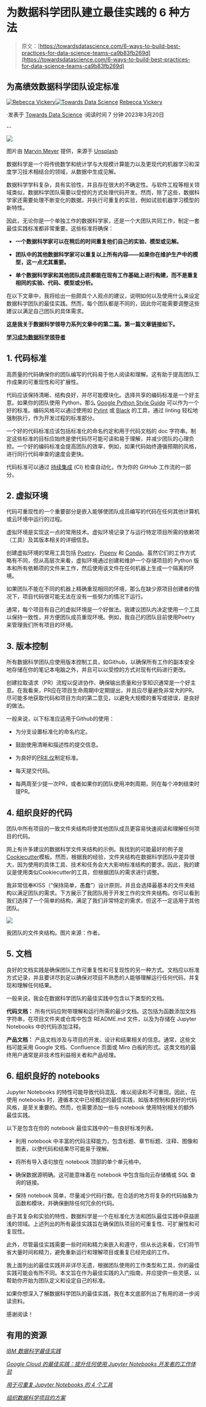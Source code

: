 # 为数据科学团队建立最佳实践的 6 种方法

> 原文：[https://towardsdatascience.com/6-ways-to-build-best-practices-for-data-science-teams-ca9b83fb269d](https://towardsdatascience.com/6-ways-to-build-best-practices-for-data-science-teams-ca9b83fb269d)

## 为高绩效数据科学团队设定标准

[](https://rebeccalvickery.medium.com/?source=post_page-----ca9b83fb269d--------------------------------)[![Rebecca Vickery](../Images/89fbce6868afc6c0309f0ebf722034dd.png)](https://rebeccalvickery.medium.com/?source=post_page-----ca9b83fb269d--------------------------------)[](https://towardsdatascience.com/?source=post_page-----ca9b83fb269d--------------------------------)[![Towards Data Science](../Images/a6ff2676ffcc0c7aad8aaf1d79379785.png)](https://towardsdatascience.com/?source=post_page-----ca9b83fb269d--------------------------------) [Rebecca Vickery](https://rebeccalvickery.medium.com/?source=post_page-----ca9b83fb269d--------------------------------)

·发表于 [Towards Data Science](https://towardsdatascience.com/?source=post_page-----ca9b83fb269d--------------------------------) ·阅读时间 7 分钟·2023年3月20日

--

![](../Images/be348ed520b4d053aaa9e0c6d1e8b9d1.png)

图片由 [Marvin Meyer](https://unsplash.com/@marvelous?utm_source=unsplash&utm_medium=referral&utm_content=creditCopyText) 提供，来源于 [Unsplash](https://unsplash.com/s/photos/team?utm_source=unsplash&utm_medium=referral&utm_content=creditCopyText)

数据科学是一个将传统数学和统计学与大规模计算能力以及更现代的机器学习和深度学习技术相结合的领域，从数据中生成见解。

数据科学学科复杂，具有实验性，并且存在很大的不确定性。与软件工程等相关领域类似，数据科学团队需要以受控的方式处理代码开发。然而，除了这些，数据科学家还需要处理不断变化的数据，并执行可重复的实验，例如试验机器学习模型的新特性。

因此，无论你是一个单独工作的数据科学家，还是一个大团队共同工作，制定一套最佳实践标准都非常重要。这些标准将确保：

+   **一个数据科学家可以在稍后的时间重复他们自己的实验、模型或见解。**

+   **团队中的其他数据科学家可以重复以上所有内容——如果你在维护生产中的模型，这一点尤其重要。**

+   **单个数据科学家和其他团队成员都能在现有工作基础上进行构建，而不是重复相同的实验、代码、模型或分析。**

在以下文章中，我将给出一些颇具个人观点的建议，说明如何以及使用什么来设定数据科学团队的最佳实践。然而，每个团队都是不同的，因此你可能需要调整这些建议以满足自己团队的具体需求。

**这是我关于数据科学领导力系列文章中的第二篇。第一篇文章链接如下。**

[**学习成为数据科学领导者**](/learn-to-be-a-data-science-leader-5394425dd097)

## 1\. 代码标准

高质量的代码确保你的团队编写的代码易于他人阅读和理解。这有助于提高团队工作成果的可重现性和可扩展性。

代码应该保持清晰、结构良好，并尽可能模块化。选择共享的编码标准是一个好主意。如果你的团队使用 Python，那么 [Google Python Style Guide](https://google.github.io/styleguide/pyguide.html) 可以作为一个好的标准。编码风格可以通过使用如 [Pylint](https://readthedocs.org/projects/pylint/) 或 [Black](https://github.com/psf/black) 的工具，通过 linting 轻松地强制执行，作为开发过程的标准部分。

一个好的代码标准应该包括标准化的命名约定和用于代码文档的 doc 字符串。制定这些标准的目标应始终是使代码尽可能可读和易于理解，并减少团队的心理负担。一个好的编码标准会提高团队的效率，例如，如果代码始终遵循预期的风格，进行同行代码审查的速度会更快。

代码标准可以通过 [持续集成](https://www.atlassian.com/continuous-delivery/continuous-integration) (CI) 检查自动化，作为你的 GitHub 工作流的一部分。

## 2\. 虚拟环境

代码可重现性的一个重要部分是嵌入能够使团队成员编写的代码在任何其他计算机或云环境中运行的过程。

虚拟环境是实现这一点的常用技术。虚拟环境记录了与运行特定项目所需的依赖项（工具）及其版本相关的详细信息。

创建虚拟环境的常用工具包括 [Poetry](/managing-data-science-projects-with-poetry-cd3ce2b7913b)、[Pipenv](https://pipenv.pypa.io/en/latest/) 和 [Conda](https://conda.io/projects/conda/en/latest/user-guide/tasks/manage-environments.html)。虽然它们的工作方式略有不同，但从高层次来看，虚拟环境通过创建和维护一个存储项目的 Python 版本和所有依赖项的文件来工作，然后使用该文件在任何机器上生成一个隔离的环境。

如果团队不能在不同的机器上精确重现相同的环境，那么在缺少原项目创建者的情况下，项目代码很可能无法在没有一些努力的情况下运行。

通常，每个项目有自己的虚拟环境是一个好做法。我建议团队内决定使用一个工具以保持一致性，并方便团队成员重现环境。例如，我自己的团队目前使用Poetry来管理我们所有项目的环境。

## 3\. 版本控制

所有数据科学团队应使用版本控制工具，如Github，以确保所有工作的副本安全地存储在你的笔记本电脑之外，并且可以以受控的方式对现有代码进行更改。

创建拉取请求（PR）流程以促进协作、确保输出质量和分享知识通常是一个好主意。在我看来，PR应在项目生命周期中定期提出，并且应尽量避免非常大的PR。尽可能多地获取代码和项目方向的第二意见，以避免大规模的重写或错误，是良好的做法。

一般来说，以下标准应适用于Github的使用：

+   为分支设置标准化的命名约定。

+   鼓励使用清晰和描述性的提交信息。

+   为良好的[PR礼仪](https://betterprogramming.pub/pull-request-etiquettes-for-reviewer-and-author-f4e80360f92c)制定标准。

+   每天提交代码。

+   每两周至少提一次PR，或者如果你的团队使用冲刺周期，则在每个冲刺结束时提PR。

## 4\. 组织良好的代码

团队中所有项目的一致文件夹结构将使其他团队成员更容易快速阅读和理解任何项目的代码。

网上有许多建议的数据科学文件夹结构的示例。我找到的可能最好的例子是[Cookiecutter](https://drivendata.github.io/cookiecutter-data-science/)模板。然而，根据我的经验，文件夹结构在数据科学团队中差异很大，因为使用的具体工具、技术和任务会大大影响标准结构的要求。因此，我的建议是使用类似Cookiecutter的工具，但根据团队的需求进行调整。

我非常信奉KISS（“保持简单，愚蠢”）设计原则，并且会选择最基本的文件夹结构以满足团队的需求。下方展示了我团队用于开发工作的文件夹结构。你可以看到我们选择了一个简单的结构，满足了我们非常特定的需求，但这不一定适用于其他团队。

![](../Images/f98f59c53c537a42c5aa0eecf58ec6bd.png)

我团队的文件夹结构。图片来源：作者。

## 5\. 文档

良好的文档实践是确保团队工作可重复性和可复现性的另一种方式。文档应以标准方式记录，并且要详尽到足以确保对项目不熟悉的人能够理解运行任何代码，并复现和理解任何结果。

一般来说，我会在数据科学团队的最佳实践中包含以下类型的文档。

**代码文档：** 所有代码应附带理解和运行所需的最少文档。这包括为函数添加文档字符串，在项目文件夹或仓库中包含 README.md 文件，以及为存储在 Jupyter Notebooks 中的代码添加注释。

**产品文档：** 产品文档涉及与项目的开发、设计和结果相关的信息。通常，这些文档可能采用 Google 文档、Confluence 页面或 Miro 白板的形式。这类文档的最终用户通常是非技术性利益相关者和产品经理。

## 6. 组织良好的 notebooks

Jupyter Notebooks 的特性可能导致代码混乱、难以阅读和不可重现。因此，在使用 notebooks 时，遵循本文中已经概述的最佳实践，如版本控制和良好的代码风格，是至关重要的。然而，也需要添加一些与 notebook 使用特别相关的额外最佳实践。

以下是包含在你的 notebook 最佳实践中的一些良好标准列表。

+   利用 notebook 中丰富的代码注释能力，包含标题、章节标题、注释、图像和图表，以使代码和结果尽可能易于理解。

+   将所有导入语句放在 notebook 顶部的单个单元格中。

+   确保数据源明确。这可能意味着在 notebook 中包含指向云存储桶或 SQL 查询的链接。

+   保持 notebook 简单，尽量减少代码行数。在合适的地方将复杂的代码抽象为函数和模块，并确保删除任何冗余的代码。

由于其复杂和实验的特性，数据科学是一个在标准化方法和团队最佳实践中获益匪浅的领域。上述列出的所有最佳实践旨在确保团队项目的可重复性、可扩展性和可复现性。

此外，尽管最佳实践需要一些时间和精力来嵌入和遵守，但从长远来看，它们将节省大量时间和精力，避免重新运行和理解项目或重复已经完成的工作。

我上面列出的最佳实践并非详尽无遗，根据团队使用的工作类型和工具，你的最佳实践可能会有所不同。本文旨在作为最佳实践的入门指南，并应提供一些灵感，以帮助你开始为团队定义和设定自己的标准。

如果你想深入了解数据科学团队的最佳实践，我在本文底部列出了有用的进一步阅读资料。

感谢阅读！

## 有用的资源

[*IBM 数据科学最佳实践*](https://ibm.github.io/data-science-best-practices/model_training.html)

[*Google Cloud 的最佳实践：提升任何使用 Jupyter Notebooks 开发者的工作体验*](https://cloud.google.com/blog/products/ai-machine-learning/best-practices-that-can-improve-the-life-of-any-developer-using-jupyter-notebooks)

[*用于可重复 Jupyter Notebooks 的 4 个工具*](/4-tools-for-reproducible-jupyter-notebooks-d7423721bd04)

[*组织数据科学项目的方案*](/a-recipe-for-organising-data-science-projects-50a1cc539c69)
